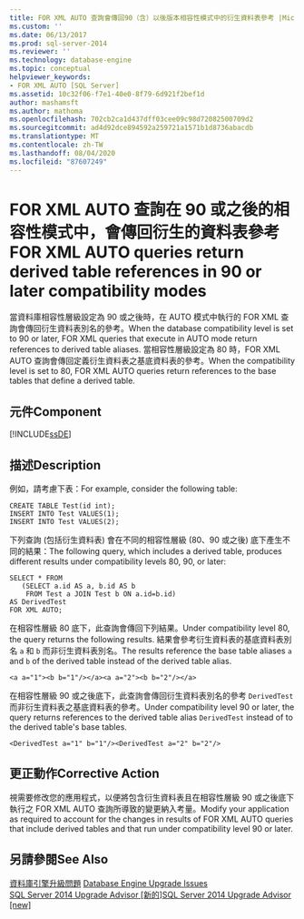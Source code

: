 ```yaml
---
title: FOR XML AUTO 查詢會傳回90（含）以後版本相容性模式中的衍生資料表參考 |Microsoft Docs
ms.custom: ''
ms.date: 06/13/2017
ms.prod: sql-server-2014
ms.reviewer: ''
ms.technology: database-engine
ms.topic: conceptual
helpviewer_keywords:
- FOR XML AUTO [SQL Server]
ms.assetid: 10c32f06-f7e1-40e0-8f79-6d921f2bef1d
author: mashamsft
ms.author: mathoma
ms.openlocfilehash: 702cb2ca1d437dff03cee09c98d72082500709d2
ms.sourcegitcommit: ad4d92dce894592a259721a1571b1d8736abacdb
ms.translationtype: MT
ms.contentlocale: zh-TW
ms.lasthandoff: 08/04/2020
ms.locfileid: "87607249"
---
```

# <a name="for-xml-auto-queries-return-derived-table-references-in-90-or-later-compatibility-modes"></a><span data-ttu-id="d6e03-102">FOR XML AUTO 查詢在 90 或之後的相容性模式中，會傳回衍生的資料表參考</span><span class="sxs-lookup"><span data-stu-id="d6e03-102">FOR XML AUTO queries return derived table references in 90 or later compatibility modes</span></span>
  <span data-ttu-id="d6e03-103">當資料庫相容性層級設定為 90 或之後時，在 AUTO 模式中執行的 FOR XML 查詢會傳回衍生資料表別名的參考。</span><span class="sxs-lookup"><span data-stu-id="d6e03-103">When the database compatibility level is set to 90 or later, FOR XML queries that execute in AUTO mode return references to derived table aliases.</span></span> <span data-ttu-id="d6e03-104">當相容性層級設定為 80 時，FOR XML AUTO 查詢會傳回定義衍生資料表之基底資料表的參考。</span><span class="sxs-lookup"><span data-stu-id="d6e03-104">When the compatibility level is set to 80, FOR XML AUTO queries return references to the base tables that define a derived table.</span></span>  
  
## <a name="component"></a><span data-ttu-id="d6e03-105">元件</span><span class="sxs-lookup"><span data-stu-id="d6e03-105">Component</span></span>  
 [!INCLUDE[ssDE](../../includes/ssde-md.md)]  
  
## <a name="description"></a><span data-ttu-id="d6e03-106">描述</span><span class="sxs-lookup"><span data-stu-id="d6e03-106">Description</span></span>  
 <span data-ttu-id="d6e03-107">例如，請考慮下表：</span><span class="sxs-lookup"><span data-stu-id="d6e03-107">For example, consider the following table:</span></span>  
  
```  
CREATE TABLE Test(id int);  
INSERT INTO Test VALUES(1);  
INSERT INTO Test VALUES(2);  
```  
  
 <span data-ttu-id="d6e03-108">下列查詢 (包括衍生資料表) 會在不同的相容性層級 (80、90 或之後) 底下產生不同的結果：</span><span class="sxs-lookup"><span data-stu-id="d6e03-108">The following query, which includes a derived table, produces different results under compatibility levels 80, 90, or later:</span></span>  
  
```  
SELECT * FROM   
   (SELECT a.id AS a, b.id AS b   
    FROM Test a JOIN Test b ON a.id=b.id)  
AS DerivedTest   
FOR XML AUTO;  
```  
  
 <span data-ttu-id="d6e03-109">在相容性層級 80 底下，此查詢會傳回下列結果。</span><span class="sxs-lookup"><span data-stu-id="d6e03-109">Under compatibility level 80, the query returns the following results.</span></span> <span data-ttu-id="d6e03-110">結果會參考衍生資料表的基底資料表別名 `a` 和 `b` 而非衍生資料表別名。</span><span class="sxs-lookup"><span data-stu-id="d6e03-110">The results reference the base table aliases `a` and `b` of the derived table instead of the derived table alias.</span></span>  
  
```  
<a a="1"><b b="1"/></a><a a="2"><b b="2"/></a>  
```  
  
 <span data-ttu-id="d6e03-111">在相容性層級 90 或之後底下，此查詢會傳回衍生資料表別名的參考 `DerivedTest` 而非衍生資料表之基底資料表的參考。</span><span class="sxs-lookup"><span data-stu-id="d6e03-111">Under compatibility level 90 or later, the query returns references to the derived table alias `DerivedTest` instead of to the derived table's base tables.</span></span>  
  
```  
<DerivedTest a="1" b="1"/><DerivedTest a="2" b="2"/>  
```  
  
## <a name="corrective-action"></a><span data-ttu-id="d6e03-112">更正動作</span><span class="sxs-lookup"><span data-stu-id="d6e03-112">Corrective Action</span></span>  
 <span data-ttu-id="d6e03-113">視需要修改您的應用程式，以便將包含衍生資料表且在相容性層級 90 或之後底下執行之 FOR XML AUTO 查詢所導致的變更納入考量。</span><span class="sxs-lookup"><span data-stu-id="d6e03-113">Modify your application as required to account for the changes in results of FOR XML AUTO queries that include derived tables and that run under compatibility level 90 or later.</span></span>  
  
## <a name="see-also"></a><span data-ttu-id="d6e03-114">另請參閱</span><span class="sxs-lookup"><span data-stu-id="d6e03-114">See Also</span></span>  
 <span data-ttu-id="d6e03-115">[資料庫引擎升級問題](../../../2014/sql-server/install/database-engine-upgrade-issues.md) </span><span class="sxs-lookup"><span data-stu-id="d6e03-115">[Database Engine Upgrade Issues](../../../2014/sql-server/install/database-engine-upgrade-issues.md) </span></span>  
 [<span data-ttu-id="d6e03-116">SQL Server 2014 Upgrade Advisor &#91;新的&#93;</span><span class="sxs-lookup"><span data-stu-id="d6e03-116">SQL Server 2014 Upgrade Advisor &#91;new&#93;</span></span>](sql-server-2014-upgrade-advisor.md)  
  
  
